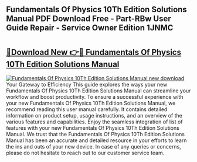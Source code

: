 ## Fundamentals Of Physics 10Th Edition Solutions Manual PDF Download Free - Part-RBw User Guide Repair - Service Owner Edition 1JNMC

# <h2><a href="http://bc38612.oget.top/?id=Fundamentals+Of+Physics+10Th+Edition+Solutions+Manual">🔗Download New 👉🔴 Fundamentals Of Physics 10Th Edition Solutions Manual</a></h2>

[![Fundamentals Of Physics 10Th Edition Solutions Manual new download](https://i.imgur.com/5g1atiW.png)](http://bc38612.oget.top/?id=Fundamentals+Of+Physics+10Th+Edition+Solutions+Manual)
Your Gateway to Efficiency This guide explores the ways your new Fundamentals Of Physics 10Th Edition Solutions Manual can streamline your workflow and boost productivity. To ensure a successful experience with your new Fundamentals Of Physics 10Th Edition Solutions Manual, we recommend reading this user manual carefully. It contains detailed information on product setup, usage instructions, and an overview of the various features and capabilities. Enjoy the seamless integration of list of features with your new Fundamentals Of Physics 10Th Edition Solutions Manual. We trust that the Fundamentals Of Physics 10Th Edition Solutions Manual has been an accurate and detailed resource in your efforts to learn the ins and outs of your new device. In case of any queries or concerns, please do not hesitate to reach out to our customer service team.
